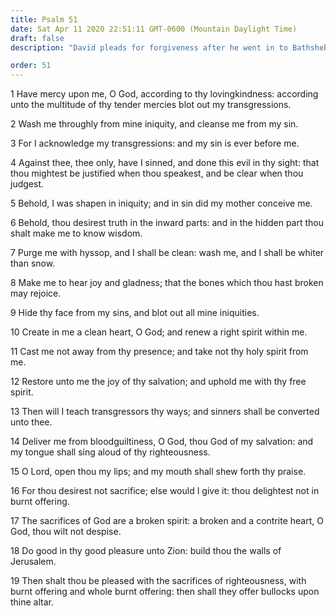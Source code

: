 ```yaml
---
title: Psalm 51
date: Sat Apr 11 2020 22:51:11 GMT-0600 (Mountain Daylight Time)
draft: false
description: "David pleads for forgiveness after he went in to Bathsheba—He pleads, Create in me a clean heart, and renew a right spirit within me."

order: 51
---
```

    
1 Have mercy upon me, O God, according to thy lovingkindness: according unto the multitude of thy tender mercies blot out my transgressions.

2 Wash me throughly from mine iniquity, and cleanse me from my sin.

3 For I acknowledge my transgressions: and my sin is ever before me.

4 Against thee, thee only, have I sinned, and done this evil in thy sight: that thou mightest be justified when thou speakest, and be clear when thou judgest.

5 Behold, I was shapen in iniquity; and in sin did my mother conceive me.

6 Behold, thou desirest truth in the inward parts: and in the hidden part thou shalt make me to know wisdom.

7 Purge me with hyssop, and I shall be clean: wash me, and I shall be whiter than snow.

8 Make me to hear joy and gladness; that the bones which thou hast broken may rejoice.

9 Hide thy face from my sins, and blot out all mine iniquities.

10 Create in me a clean heart, O God; and renew a right spirit within me.

11 Cast me not away from thy presence; and take not thy holy spirit from me.

12 Restore unto me the joy of thy salvation; and uphold me with thy free spirit.

13 Then will I teach transgressors thy ways; and sinners shall be converted unto thee.

14 Deliver me from bloodguiltiness, O God, thou God of my salvation: and my tongue shall sing aloud of thy righteousness.

15 O Lord, open thou my lips; and my mouth shall shew forth thy praise.

16 For thou desirest not sacrifice; else would I give it: thou delightest not in burnt offering.

17 The sacrifices of God are a broken spirit: a broken and a contrite heart, O God, thou wilt not despise.

18 Do good in thy good pleasure unto Zion: build thou the walls of Jerusalem.

19 Then shalt thou be pleased with the sacrifices of righteousness, with burnt offering and whole burnt offering: then shall they offer bullocks upon thine altar.
